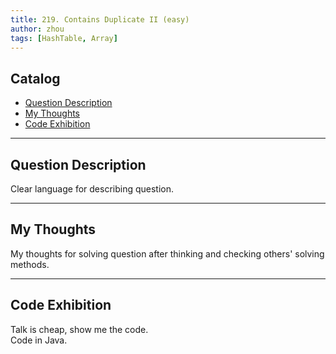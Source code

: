 ```yaml
---
title: 219. Contains Duplicate II (easy)               
author: zhou      
tags: [HashTable, Array]        
---
```


       

## Catalog  
+ [Question Description](#partI)
+ [My Thoughts](#partII)
+ [Code Exhibition](#partIII)

----------------------------------

## Question Description
Clear language for describing question.    
  


----------------------------------

## My Thoughts
My thoughts for solving question after thinking and checking others' solving methods.        








----------------------------------

## Code Exhibition
Talk is cheap, show me the code.    
Code in Java.     




